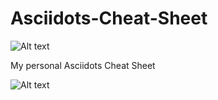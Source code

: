 # Asciidots-Cheat-Sheet

![Alt text](https://i.imgur.com/hHwPnXp.jpg "My personal Asciidots Cheat Sheet JonnyBanana")


My personal Asciidots Cheat Sheet


![Alt text](https://i.imgur.com/CgYIPGQ.jpg "My personal Asciidots Cheat Sheet JonnyBanana")


